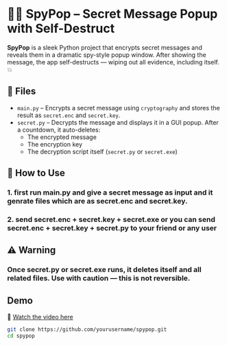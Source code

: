 # 🕵️‍♂️ SpyPop – Secret Message Popup with Self-Destruct

**SpyPop** is a sleek Python project that encrypts secret messages and reveals them in a dramatic spy-style popup window. After showing the message, the app self-destructs — wiping out all evidence, including itself. 💥

## 📁 Files

- `main.py` – Encrypts a secret message using `cryptography` and stores the result as `secret.enc` and `secret.key`.
- `secret.py` – Decrypts the message and displays it in a GUI popup. After a countdown, it auto-deletes:
  - The encrypted message
  - The encryption key
  - The decryption script itself (`secret.py` or `secret.exe`)

## 🚀 How to Use

### 1. first run main.py and give a secret message as input and it genrate files which are as secret.enc and secret.key.
### 2. send secret.enc + secret.key + secret.exe or you can send  secret.enc + secret.key + secret.py to your friend or any user 

## ⚠️ Warning

### Once secret.py or secret.exe runs, it deletes itself and all related files. Use with caution — this is not reversible.

## Demo

🎥 [Watch the video here](https://drive.google.com/file/d/1cGmY1VHm9Gq3FvolqnIUvA6NN2xUCJU7/view?usp=sharing)


```bash
git clone https://github.com/yourusername/spypop.git
cd spypop
